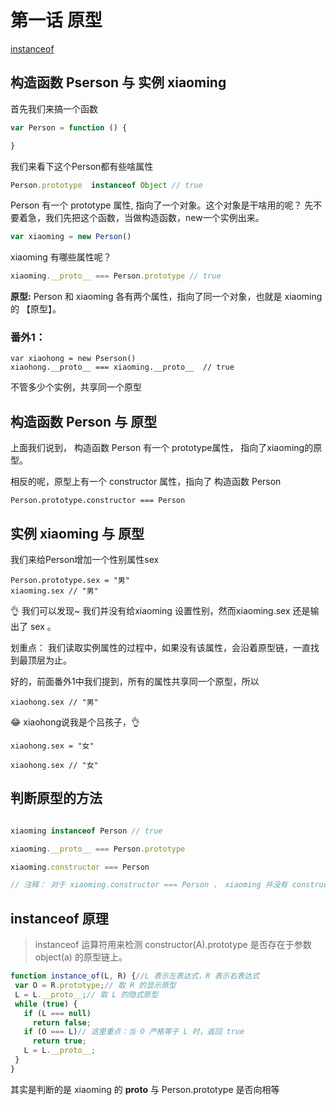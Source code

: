 # 第一话 原型
<a href="#instanceof">instanceof</a>
## 构造函数 Pserson 与 实例 xiaoming

首先我们来搞一个函数

```js
var Person = function () {

}
```

我们来看下这个Person都有些啥属性

``` js
Person.prototype  instanceof Object // true

```
Person 有一个 prototype 属性, 指向了一个对象。这个对象是干啥用的呢？ 先不要着急，我们先把这个函数，当做构造函数，new一个实例出来。

``` js
var xiaoming = new Person()

```
xiaoming 有哪些属性呢？ 

```js
xiaoming.__proto__ === Person.prototype // true

```

 **原型:** Person  和 xiaoming 各有两个属性，指向了同一个对象，也就是 xiaoming 的 【原型】。

### 番外1： 

```
var xiaohong = new Pserson()
xiaohong.__proto__ === xiaoming.__proto__  // true

```
不管多少个实例，共享同一个原型

## 构造函数 Person 与 原型 


上面我们说到， 构造函数 Person 有一个 prototype属性， 指向了xiaoming的原型。

相反的呢，原型上有一个 constructor 属性，指向了 构造函数 Person

```
Person.prototype.constructor === Person
```
## 实例 xiaoming 与 原型


我们来给Person增加一个性别属性sex

```
Person.prototype.sex = "男"
xiaoming.sex // "男"
```

👌 我们可以发现~ 我们并没有给xiaoming 设置性别，然而xiaoming.sex 还是输出了 sex 。 

划重点： 我们读取实例属性的过程中，如果没有该属性，会沿着原型链，一直找到最顶层为止。

好的，前面番外1中我们提到，所有的属性共享同一个原型，所以

```
xiaohong.sex // "男"
```
😂 xiaohong说我是个吕孩子，👌

```
xiaohong.sex = "女"

xiaohong.sex // "女"
```

## 判断原型的方法

```js

xiaoming instanceof Person // true

xiaoming.__proto__ === Person.prototype

xiaoming.constructor === Person

// 注释： 对于 xiaoming.constructor === Person ， xiaoming 并没有 constructor 属性，然鹅，找到了xiaoming 原型上的 constructor, 原型的 constructor 指向了 Person 👌 

```

## instanceof 原理
<p id="instanceof"></p>

> instanceof 运算符用来检测 constructor(A).prototype 是否存在于参数 object(a) 的原型链上。

```js 
function instance_of(L, R) {//L 表示左表达式，R 表示右表达式
 var O = R.prototype;// 取 R 的显示原型
 L = L.__proto__;// 取 L 的隐式原型
 while (true) { 
   if (L === null) 
     return false; 
   if (O === L)// 这里重点：当 O 严格等于 L 时，返回 true 
     return true; 
   L = L.__proto__; 
 } 
}
```

其实是判断的是 xiaoming 的 __proto__ 与 Person.prototype 是否向相等

